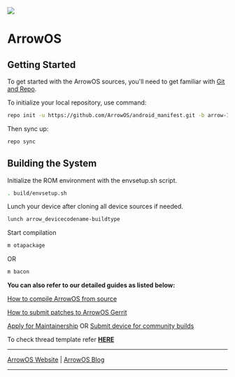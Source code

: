 <img src="https://github.com/ArrowOS/getting_started/blob/master/misc/logo.png?raw=true">

# ArrowOS

 Getting Started
---------------
To get started with the ArrowOS sources, you'll need to get
familiar with [Git and Repo](https://source.android.com/setup/build/downloading).

To initialize your local repository, use command:

```bash
repo init -u https://github.com/ArrowOS/android_manifest.git -b arrow-12.1
```

Then sync up:

```bash
repo sync
```

Building the System
-------------------
 Initialize the ROM environment with the envsetup.sh script.

```bash
. build/envsetup.sh
```

Lunch your device after cloning all device sources if needed.

```bash
lunch arrow_devicecodename-buildtype
```

Start compilation

```bash
m otapackage
```

OR

```bash
m bacon
```	 

**You can also refer to our detailed guides as listed below:**

[How to compile ArrowOS from source](https://blog.arrowos.net/posts/compilation-guide)

[How to submit patches to ArrowOS Gerrit](https://blog.arrowos.net/how-to-submit-patches-to-arrowos-gerrit)

[Apply for Maintainership](https://blog.arrowos.net/posts/apply-for-maintainership) OR [Submit device for community builds](https://blog.arrowos.net/introducing-community-builds)

To check thread template refer [**HERE**](https://raw.githubusercontent.com/ArrowOS/documentation/master/thread_template.txt)

---------------------------------------------------------------------------------------------------------------------

[ArrowOS Website](https://www.arrowos.net/) | [ArrowOS Blog](https://blog.arrowos.net/)

---------------------------------------------------------------------------------------------------------------------
